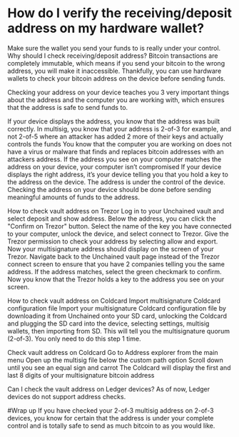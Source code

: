# How do I verify the receiving/deposit address on my hardware wallet?
Make sure the wallet you send your funds to is really under your control.
Why should I check receiving/deposit address?
Bitcoin transactions are completely immutable, which means if you send your bitcoin to the wrong address, you will make it inaccessible. Thankfully, you can use hardware wallets to check your bitcoin address on the device before sending funds. 

Checking your address on your device teaches you 3 very important things about the address and the computer you are working with, which ensures that the address is safe to send funds to. 

If your device displays the address, you know that the address was built correctly. In multisig, you know that your address is 2-of-3 for example, and not 2-of-5 where an attacker has added 2 more of their keys and actually controls the funds 
You know that the computer you are working on does not have a virus or malware that finds and replaces bitcoin addresses with an attackers address. If the address you see on your computer matches the address on your device, your computer isn’t compromised
If your device displays the right address, it’s your device telling you that you hold a key to the address on the device. The address is under the control of the device. 
Checking the address on your device should be done before sending meaningful amounts of funds to the address. 

How to check vault address on Trezor
Log in to your Unchained vault and select deposit and show address. Below the address, you can click the "Confirm on Trezor" button.
Select the name of the key you have connected to your computer, unlock the device, and select connect to Trezor.
Give the Trezor permission to check your address by selecting allow and export. Now your multisignature address should display on the screen of your Trezor.
Navigate back to the Unchained vault page instead of the Trezor connect screen to ensure that you have 2 companies telling you the same address.
If the address matches, select the green checkmark to confirm. Now you know that the Trezor holds a key to the address you see on your screen.
 
How to check vault address on Coldcard
Import multisignature Coldcard configuration file
Import your multisignature Coldcard configuration file by downloading it from Unchained onto your SD card, unlocking the Coldcard and plugging the SD card into the device, selecting settings, multisig wallets, then importing from SD. This will tell you the multisignature quorum (2-of-3). You only need to do this step 1 time. 

Check vault address on Coldcard
Go to Address explorer from the main menu
Open up the multisig file below the custom path option
Scroll down until you see an equal sign and carrot
The Coldcard will display the first and last 8 digits of your multisignature bitcoin address

Can I check the vault address on Ledger devices?
As of now, Ledger devices do not support address checks. 

#Wrap up
If you have checked your 2-of-3 multisig address on 2-of-3 devices, you know for certain that the address is under your complete control and is totally safe to send as much bitcoin to as you would like.

 
